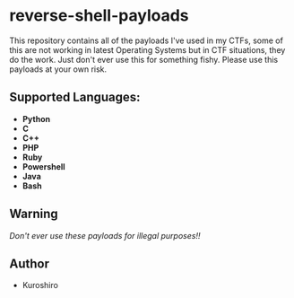 # reverse-shell-payloads
This repository contains all of the payloads I've used in my CTFs, some of this are not working in latest Operating Systems but in CTF situations, they do the work. Just don't ever use this for something fishy. Please use this payloads at your own risk.

## Supported Languages:
- **Python**
- **C**
- **C++**
- **PHP**
- **Ruby**
- **Powershell**
- **Java**
- **Bash**

## Warning
*Don't ever use these payloads for illegal purposes!!*

## Author
- Kuroshiro


